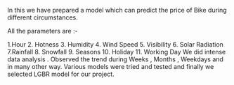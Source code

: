 In this we have prepared a model which can predict the price of Bike during different circumstances.

All the parameters are :-

1.Hour 2. Hotness 3. Humidity 4. Wind Speed 5. Visibility 6. Solar Radiation 7.Rainfall 8. Snowfall 9. Seasons 10.
Holiday 11. Working Day We did intense data analysis . 
Observed the trend during Weeks , Months , Weekdays and in many other way.
Various models were tried and tested and finally we selected LGBR model for our project.
